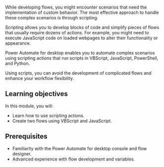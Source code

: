 While developing flows, you might encounter scenarios that need the implementation of custom behavior. The most effective approach to handle these complex scenarios is through scripting.

Scripting allows you to develop blocks of code and simplify pieces of flows that usually require dozens of actions. For example, you might need to execute JavaScript code on loaded webpages to alter their functionality or appearance.

Power Automate for desktop enables you to automate complex scenarios using scripting actions that run scripts in VBScript, JavaScript, PowerShell, and Python.

Using scripts, you can avoid the development of complicated flows and enhance your workflow flexibility.

## Learning objectives

In this module, you will:

- Learn how to use scripting actions.
- Create two flows using VBScript and JavaScript.

## Prerequisites

- Familiarity with the Power Automate for desktop console and flow designer.
- Advanced experience with flow development and variables.
